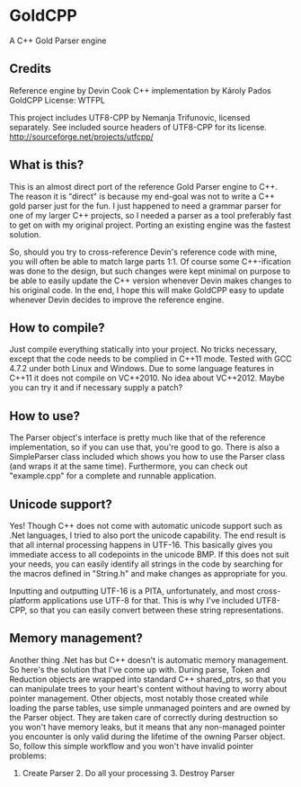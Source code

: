 GoldCPP
=======
A C++ Gold Parser engine


Credits
-----------------------------------------
Reference engine by Devin Cook
C++ implementation by Károly Pados
GoldCPP License: WTFPL

This project includes UTF8-CPP by Nemanja Trifunovic, licensed separately.
See included source headers of UTF8-CPP for its license.
http://sourceforge.net/projects/utfcpp/


What is this?
-----------------------------------------
This is an almost direct port of the reference Gold Parser engine to C++.
The reason it is "direct" is because my end-goal was not to write 
a C++ gold parser just for the fun. I just happened to need a grammar parser
for one of my larger C++ projects, so I needed a parser as a tool preferably
fast to get on with my original project. Porting an existing engine was the
fastest solution.

So, should you try to cross-reference Devin's reference code
with mine, you will often be able to match large parts 1:1. Of course some
C++-ification was done to the design, but such changes were kept minimal 
on purpose to be able to easily update the C++ version whenever Devin makes
changes to his original code. In the end, I hope this will make GoldCPP easy to
update whenever Devin decides to improve the reference engine.


How to compile?
-----------------------------------------
Just compile everything statically into your project.
No tricks necessary, except that the code needs to be complied in C++11 mode.
Tested with GCC 4.7.2 under both Linux and Windows. Due to some language
features in C++11 it does not compile on VC++2010.
No idea about VC++2012. Maybe you can try it and if necessary supply a patch?


How to use?
-----------------------------------------
The Parser object's interface is pretty much like that of the 
reference implementation, so if you can use that, you're good to go.
There is also a SimpleParser class included which shows you how to use
the Parser class (and wraps it at the same time). Furthermore, you can check
out "example.cpp" for a complete and runnable application.


Unicode support?
-----------------------------------------
Yes! Though C++ does not come with automatic unicode support such as .Net
languages, I tried to also port the unicode capability. The end result
is that all internal processing happens in UTF-16. This basically gives you 
immediate access to all codepoints in the unicode BMP. If this does not suit
your needs, you can easily identify all strings in the code by searching for
the macros defined in "String.h" and make changes as appropriate for you.

Inputting and outputting UTF-16 is a PITA, unfortunately, and most cross-
platform applications use UTF-8 for that. This is why I've included UTF8-CPP,
so that you can easily convert between these string representations.


Memory management?
-----------------------------------------
Another thing .Net has but C++ doesn't is automatic memory management.
So here's the solution that I've come up with. During parse, Token and Reduction
objects are wrapped into standard C++ shared_ptrs, so that you can manipulate 
trees to your heart's content without having to worry about pointer management.
Other objects, most notably those created while loading the parse tables, use
simple unmanaged pointers and are owned by the Parser object. They are taken
care of correctly during destruction so you won't have memory leaks, but it 
means that any non-managed pointer you encounter is only valid during the 
lifetime of the owning Parser object. So, follow this simple workflow
and you won't have invalid pointer problems:
1. Create Parser  2. Do all your processing  3. Destroy Parser